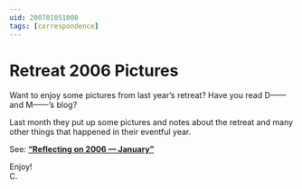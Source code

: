 ```yaml
---
uid: 200701051008
tags: [correspondence]
---
```

  
# Retreat 2006 Pictures

Want to enjoy some pictures from last year’s retreat? Have you read D—— and M——’s blog?

Last month they put up some pictures and notes about the retreat and many other things that happened in their eventful year.

See: [**“Reflecting on 2006 — January”**](http://mmmonchan.blogspot.com/2006/12/reflecting-on-2006-january.html)

Enjoy!  
C.
